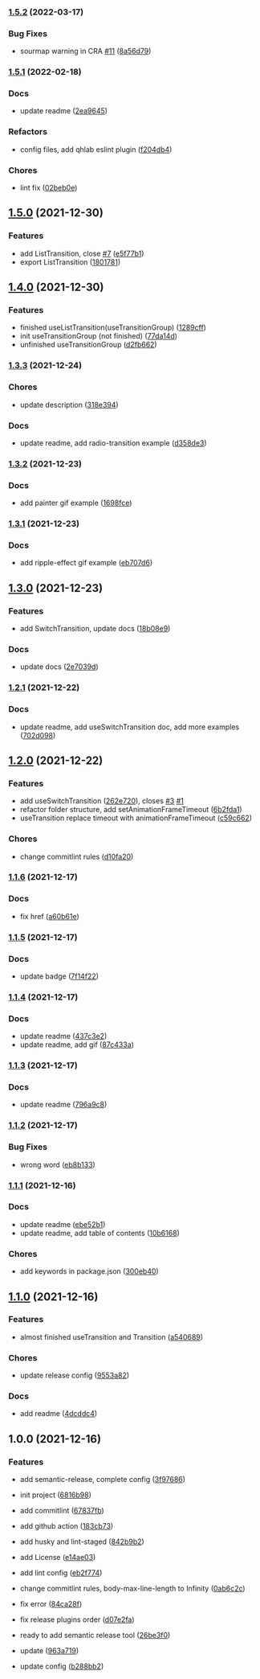### [1.5.2](https://github.com/iamyoki/transition-hook/compare/v1.5.1...v1.5.2) (2022-03-17)


### Bug Fixes

* sourmap warning in CRA [#11](https://github.com/iamyoki/transition-hook/issues/11) ([8a56d79](https://github.com/iamyoki/transition-hook/commit/8a56d796eb45140bb34a393ab92ff01cbcc17237))

### [1.5.1](https://github.com/iamyoki/transition-hook/compare/v1.5.0...v1.5.1) (2022-02-18)


### Docs

* update readme ([2ea9645](https://github.com/iamyoki/transition-hook/commit/2ea9645f205135ed6ed5eea24daf0fc2c4749511))


### Refactors

* config files, add qhlab eslint plugin ([f204db4](https://github.com/iamyoki/transition-hook/commit/f204db427c52aa08703abc2408e2b911edda650e))


### Chores

* lint fix ([02beb0e](https://github.com/iamyoki/transition-hook/commit/02beb0efc8911a9098df37fcb4fa984e6c0f00c1))

## [1.5.0](https://github.com/iamyoki/transition-hook/compare/v1.4.0...v1.5.0) (2021-12-30)


### Features

* add ListTransition, close [#7](https://github.com/iamyoki/transition-hook/issues/7) ([e5f77b1](https://github.com/iamyoki/transition-hook/commit/e5f77b1a430b2511385696e45e8a4be41d31f627))
* export ListTransition ([1801781](https://github.com/iamyoki/transition-hook/commit/1801781b566c7327574bde3baf77f2990ac75783))

## [1.4.0](https://github.com/iamyoki/transition-hook/compare/v1.3.3...v1.4.0) (2021-12-30)


### Features

* finished useListTransition(useTransitionGroup) ([1289cff](https://github.com/iamyoki/transition-hook/commit/1289cff43cb9cb2dfed7363a8215212da2c2e44f))
* init useTransitionGroup (not finished) ([77da14d](https://github.com/iamyoki/transition-hook/commit/77da14d7c3311ac12103bd5e4c3e8a09c137de26))
* unfinished useTransitionGroup ([d2fb662](https://github.com/iamyoki/transition-hook/commit/d2fb662ffa2f677c2a80e38a5dfd2121342f37f9))

### [1.3.3](https://github.com/iamyoki/transition-hook/compare/v1.3.2...v1.3.3) (2021-12-24)


### Chores

* update description ([318e394](https://github.com/iamyoki/transition-hook/commit/318e39423f9437df4046006925e7898ae54d11c2))


### Docs

* update readme, add radio-transition example ([d358de3](https://github.com/iamyoki/transition-hook/commit/d358de32ded3f3492c7210d8ebe2a3d243b190fa))

### [1.3.2](https://github.com/iamyoki/transition-hook/compare/v1.3.1...v1.3.2) (2021-12-23)


### Docs

* add painter gif example ([1698fce](https://github.com/iamyoki/transition-hook/commit/1698fcebdfe23076ceca8a40573cf0c310dff91d))

### [1.3.1](https://github.com/iamyoki/transition-hook/compare/v1.3.0...v1.3.1) (2021-12-23)


### Docs

* add ripple-effect gif example ([eb707d6](https://github.com/iamyoki/transition-hook/commit/eb707d6cade6787467349fe7c9b4c6f69d347377))

## [1.3.0](https://github.com/iamyoki/transition-hook/compare/v1.2.1...v1.3.0) (2021-12-23)


### Features

* add SwitchTransition, update docs ([18b08e9](https://github.com/iamyoki/transition-hook/commit/18b08e9682e19a40b0b5648aebb3fe52ba9210cd))


### Docs

* update docs ([2e7039d](https://github.com/iamyoki/transition-hook/commit/2e7039d06d353f2449f587016a5db4196ad3a380))

### [1.2.1](https://github.com/iamyoki/transition-hook/compare/v1.2.0...v1.2.1) (2021-12-22)


### Docs

* update readme, add useSwitchTransition doc, add more examples ([702d098](https://github.com/iamyoki/transition-hook/commit/702d098cac35ecd4839f33a67b4e3b57f15b35e4))

## [1.2.0](https://github.com/iamyoki/transition-hook/compare/v1.1.6...v1.2.0) (2021-12-22)


### Features

* add useSwitchTransition ([262e720](https://github.com/iamyoki/transition-hook/commit/262e7207f0154a60117c95f1415ac7f16e1086c3)), closes [#3](https://github.com/iamyoki/transition-hook/issues/3) [#1](https://github.com/iamyoki/transition-hook/issues/1)
* refactor folder structure, add setAnimationFrameTimeout ([6b2fda1](https://github.com/iamyoki/transition-hook/commit/6b2fda1fcad1c551583af6f5c6e4861e4468c73f))
* useTransition replace timeout with animationFrameTimeout ([c59c662](https://github.com/iamyoki/transition-hook/commit/c59c662ecb5b1d91242e0c09c6f9ab7f414d59af))


### Chores

* change commitlint rules ([d10fa20](https://github.com/iamyoki/transition-hook/commit/d10fa2023c86180fe3f2aa0f50c6b93f553f90da))

### [1.1.6](https://github.com/iamyoki/transition-hook/compare/v1.1.5...v1.1.6) (2021-12-17)


### Docs

* fix href ([a60b61e](https://github.com/iamyoki/transition-hook/commit/a60b61e8bc3c4fa73196a4340210216db498a799))

### [1.1.5](https://github.com/iamyoki/transition-hook/compare/v1.1.4...v1.1.5) (2021-12-17)


### Docs

* update badge ([7f14f22](https://github.com/iamyoki/transition-hook/commit/7f14f2231c3c2641dfdf3c6bc8433f94af214088))

### [1.1.4](https://github.com/iamyoki/transition-hook/compare/v1.1.3...v1.1.4) (2021-12-17)


### Docs

* update readme ([437c3e2](https://github.com/iamyoki/transition-hook/commit/437c3e2affa9eb7163ff928ebb3be9987e2ba5d2))
* update readme, add gif ([87c433a](https://github.com/iamyoki/transition-hook/commit/87c433ade6b87e7ca6a8dea88a9e0be2603dd07f))

### [1.1.3](https://github.com/iamyoki/transition-hook/compare/v1.1.2...v1.1.3) (2021-12-17)


### Docs

* update readme ([796a9c8](https://github.com/iamyoki/transition-hook/commit/796a9c8a0ae895d158ae19d163a5f6f00502efe5))

### [1.1.2](https://github.com/iamyoki/transition-hook/compare/v1.1.1...v1.1.2) (2021-12-17)


### Bug Fixes

* wrong word ([eb8b133](https://github.com/iamyoki/transition-hook/commit/eb8b133d585dfdd6c56633e0e32c0281b089fdbc))

### [1.1.1](https://github.com/iamyoki/transition-hook/compare/v1.1.0...v1.1.1) (2021-12-16)


### Docs

* update readme ([ebe52b1](https://github.com/iamyoki/transition-hook/commit/ebe52b15f82a89e075403e22cd63c3e7c1b5af7c))
* update readme, add table of contents ([10b6168](https://github.com/iamyoki/transition-hook/commit/10b616870516b510af1e8bcbfbf5802c1fadd21c))


### Chores

* add keywords in package.json ([300eb40](https://github.com/iamyoki/transition-hook/commit/300eb4039f9bd98c12174ca5f2674c9a82749b67))

## [1.1.0](https://github.com/iamyoki/transition-hook/compare/v1.0.0...v1.1.0) (2021-12-16)


### Features

* almost finished useTransition and Transition ([a540689](https://github.com/iamyoki/transition-hook/commit/a540689c7fde0355bb1f859f448e53eb537e0125))


### Chores

* update release config ([9553a82](https://github.com/iamyoki/transition-hook/commit/9553a82235cd0641931cb48c6b38a5440f8d7030))


### Docs

* add readme ([4dcddc4](https://github.com/iamyoki/transition-hook/commit/4dcddc4b13c38fdd96d4cfcfdb5576ba36551c8d))

## 1.0.0 (2021-12-16)


### Features

* add semantic-release, complete config ([3f97686](https://github.com/iamyoki/transition-hook/commit/3f976869abe9001d149d5fb967b41186db52431c))
* init project ([6816b98](https://github.com/iamyoki/transition-hook/commit/6816b981f631ab93c3d243c6c711c4b5792284c3))


* add commitlint ([67837fb](https://github.com/iamyoki/transition-hook/commit/67837fb81f4cdb40901b1431854ee671809e953d))
* add github action ([183cb73](https://github.com/iamyoki/transition-hook/commit/183cb73af3d67e437b21afea02ae723fd76e0a19))
* add husky and lint-staged ([842b9b2](https://github.com/iamyoki/transition-hook/commit/842b9b25ccfdf5221dca34cbace5902cde119774))
* add License ([e14ae03](https://github.com/iamyoki/transition-hook/commit/e14ae034fda91ee1194b716a95a79588c7cf3231))
* add lint config ([eb2f774](https://github.com/iamyoki/transition-hook/commit/eb2f77449dd84340ea24381db5df1108daa238dc))
* change commitlint rules, body-max-line-length to Infinity ([0ab6c2c](https://github.com/iamyoki/transition-hook/commit/0ab6c2c32378e9ba354b0575ea96fa131b602145))
* fix error ([84ca28f](https://github.com/iamyoki/transition-hook/commit/84ca28f1e2800edd36466d29447abffe096ea0ad))
* fix release plugins order ([d07e2fa](https://github.com/iamyoki/transition-hook/commit/d07e2fac943cabb2904c27dc851530fd9cddf242))
* ready to add semantic release tool ([26be3f0](https://github.com/iamyoki/transition-hook/commit/26be3f01c0d6300154f9bbc30f2963607f6fa24f))
* update ([963a719](https://github.com/iamyoki/transition-hook/commit/963a719f9cf8bbd38eeaf10503f5147e8577ffa0))
* update config ([b288bb2](https://github.com/iamyoki/transition-hook/commit/b288bb2c112ba87e1fbf0cc328af96e0e5484460))
